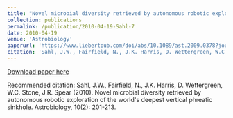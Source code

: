 ```yaml
---
title: "Novel microbial diversity retrieved by autonomous robotic exploration of the world's deepest vertical phreatic sinkhole"
collection: publications
permalink: /publication/2010-04-19-Sahl-7
date: 2010-04-19
venue: 'Astrobiology'
paperurl: 'https://www.liebertpub.com/doi/abs/10.1089/ast.2009.0378?journalCode=ast'
citation: 'Sahl, J.W., Fairfield, N., J.K. Harris, D. Wettergreen, W.C. Stone, J.R. Spear (2010). Novel microbial diversity retrieved by autonomous robotic exploration of the world&apos;s deepest vertical phreatic sinkhole.  Astrobiology, 10(2): 201-213.'
---
```


<a href='https://www.liebertpub.com/doi/abs/10.1089/ast.2009.0378?journalCode=ast'>Download paper here</a>

Recommended citation: Sahl, J.W., Fairfield, N., J.K. Harris, D. Wettergreen, W.C. Stone, J.R. Spear (2010). Novel microbial diversity retrieved by autonomous robotic exploration of the world's deepest vertical phreatic sinkhole.  Astrobiology, 10(2): 201-213.